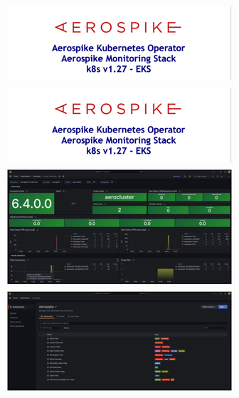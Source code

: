 <p align="center">
 <img width="600" src="img_4.png">
</p>

![img_4.png](img_4.png)

![img_1.png](img_1.png)

![img_2.png](img_2.png)